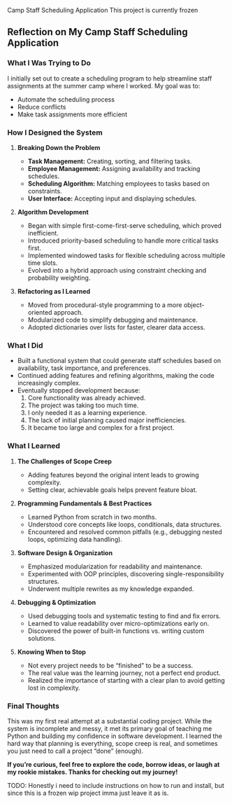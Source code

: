 Camp Staff Scheduling Application
This project is currently frozen


## Reflection on My Camp Staff Scheduling Application

### What I Was Trying to Do
I initially set out to create a scheduling program to help streamline staff assignments at the summer camp where I worked. My goal was to:
- Automate the scheduling process
- Reduce conflicts
- Make task assignments more efficient

### How I Designed the System

1. **Breaking Down the Problem**
   - **Task Management:** Creating, sorting, and filtering tasks.
   - **Employee Management:** Assigning availability and tracking schedules.
   - **Scheduling Algorithm:** Matching employees to tasks based on constraints.
   - **User Interface:** Accepting input and displaying schedules.

2. **Algorithm Development**
   - Began with simple first-come-first-serve scheduling, which proved inefficient.
   - Introduced priority-based scheduling to handle more critical tasks first.
   - Implemented windowed tasks for flexible scheduling across multiple time slots.
   - Evolved into a hybrid approach using constraint checking and probability weighting.

3. **Refactoring as I Learned**
   - Moved from procedural-style programming to a more object-oriented approach.
   - Modularized code to simplify debugging and maintenance.
   - Adopted dictionaries over lists for faster, clearer data access.

### What I Did
- Built a functional system that could generate staff schedules based on availability, task importance, and preferences.
- Continued adding features and refining algorithms, making the code increasingly complex.
- Eventually stopped development because:
  1. Core functionality was already achieved.
  2. The project was taking too much time.
  3. I only needed it as a learning experience.
  4. The lack of initial planning caused major inefficiencies.
  5. It became too large and complex for a first project.

### What I Learned

1. **The Challenges of Scope Creep**
   - Adding features beyond the original intent leads to growing complexity.
   - Setting clear, achievable goals helps prevent feature bloat.

2. **Programming Fundamentals & Best Practices**
   - Learned Python from scratch in two months.
   - Understood core concepts like loops, conditionals, data structures.
   - Encountered and resolved common pitfalls (e.g., debugging nested loops, optimizing data handling).

3. **Software Design & Organization**
   - Emphasized modularization for readability and maintenance.
   - Experimented with OOP principles, discovering single-responsibility structures.
   - Underwent multiple rewrites as my knowledge expanded.

4. **Debugging & Optimization**
   - Used debugging tools and systematic testing to find and fix errors.
   - Learned to value readability over micro-optimizations early on.
   - Discovered the power of built-in functions vs. writing custom solutions.

5. **Knowing When to Stop**
   - Not every project needs to be “finished” to be a success.
   - The real value was the learning journey, not a perfect end product.
   - Realized the importance of starting with a clear plan to avoid getting lost in complexity.

### Final Thoughts
This was my first real attempt at a substantial coding project. While the system is incomplete and messy, it met its primary goal of teaching me Python and building my confidence in software development. I learned the hard way that planning is everything, scope creep is real, and sometimes you just need to call a project “done” (enough).

**If you’re curious, feel free to explore the code, borrow ideas, or laugh at my rookie mistakes. Thanks for checking out my journey!**

TODO: Honestly i need to include instructions on how to run and install, but since this is a frozen wip project imma just leave it as is.

